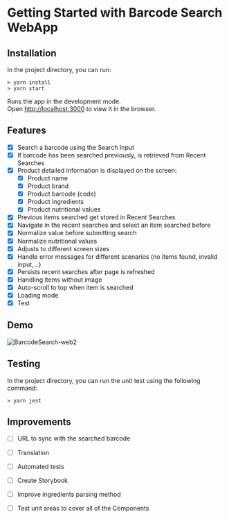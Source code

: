 # Getting Started with Barcode Search WebApp

## Installation

In the project directory, you can run:

```
> yarn install
> yarn start
```

Runs the app in the development mode.\
Open [http://localhost:3000](http://localhost:3000) to view it in the browser.


## Features
 - [x] Search a barcode using the Search Input
 - [x] If barcode has been searched previously, is retrieved from Recent Searches
 - [x] Product detailed information is displayed on the screen:
    - [x] Product name
    - [x] Product brand
    - [x] Product barcode (code)
    - [x] Product ingredients
    - [x] Product nutritional values  
 - [x] Previous items searched get stored in Recent Searches
 - [x] Navigate in the recent searches and select an item searched before
 - [x] Normalize value before submitting search
 - [x] Normalize nutritional values 
 - [x] Adjusts to different screen sizes
 - [x] Handle error messages for different scenarios (no items found, invalid input,...)
 - [x] Persists recent searches after page is refreshed
 - [x] Handling items without image
 - [x] Auto-scroll to top when item is searched
 - [x] Loading mode
 - [x] Test

## Demo
![BarcodeSearch-web2](https://user-images.githubusercontent.com/33632044/136274995-9b958758-8d83-443a-84d9-b95cac1aaf06.gif)

## Testing

In the project directory, you can run the unit test using the following command:

```
> yarn jest
```

## Improvements

 - [ ] URL to sync with the searched barcode
 - [ ] Translation
 - [ ] Automated tests
 - [ ] Create Storybook
 - [ ] Improve ingredients parsing method
 - [ ] Test unit areas to cover all of the Components



